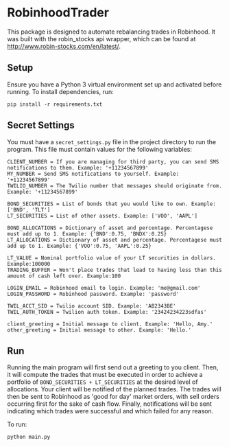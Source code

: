 # RobinhoodTrader
This package is designed to automate rebalancing trades in Robinhood. It was built with the robin_stocks api wrapper, which can be found at http://www.robin-stocks.com/en/latest/.

## Setup
Ensure you have a Python 3 virtual environment set up and activated before running. To install dependencies, run:
```
pip install -r requirements.txt
```

## Secret Settings
You must have a `secret_settings.py` file in the project directory to run the program. This file must contain values for the following variables:

```
CLIENT_NUMBER = If you are managing for third party, you can send SMS notifications to them. Example: '+11234567899'
MY_NUMBER = Send SMS notifications to yourself. Example: '+11234567899'
TWILIO_NUMBER = The Twilio number that messages should originate from. Example: '+11234567899'

BOND_SECURITIES = List of bonds that you would like to own. Example: ['BND', 'TLT']
LT_SECURITIES = List of other assets. Example: ['VOO', 'AAPL']

BOND_ALLOCATIONS = Dictionary of asset and percentage. Percentagese must add up to 1. Example: {'BND':0.75, 'BNDX':0.25}
LT_ALLOCATIONS = Dictionary of asset and percentage. Percentagese must add up to 1. Example: {'VOO':0.75, 'AAPL':0.25}

LT_VALUE = Nominal portfolio value of your LT securities in dollars. Example:100000
TRADING_BUFFER = Won't place trades that lead to having less than this amount of cash left over. Example:100

LOGIN_EMAIL = Robinhood email to login. Example: 'me@gmail.com'
LOGIN_PASSWORD = Robinhood password. Example: 'password'

TWIL_ACCT_SID = Twilio account SID. Example: 'AB2343BE'
TWIL_AUTH_TOKEN = Twilion auth token. Example: '23424234223sdfas'

client_greeting = Initial message to client. Example: 'Hello, Amy.'
other_greeting = Initial message to other. Example: 'Hello.'
```

## Run
Running the main program will first send out a greeting to you client. Then, it will compute the trades that must be executed
in order to achieve a portfolio of `BOND_SECURITIES + LT_SECURITIES` at the desired level of allocations. Your client will 
be notified of the planned trades. The trades will then be sent to Robinhood as 'good for day' market orders, with sell
orders occurring first for the sake of cash flow. Finally, notifications will be sent indicating which trades were successful
and which failed for any reason. 

To run:
```
python main.py
```
